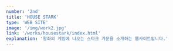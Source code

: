 ```yaml
---
number: '2nd'
title: 'HOUSE STARK'
type: 'WEB SITE'
image: '/img/work2.jpg'
link: '/works/housestark/index.html'
explanation: '왕좌의 게임에 나오는 스타크 가문을 소개하는 웹사이트입니다.'
---
```

